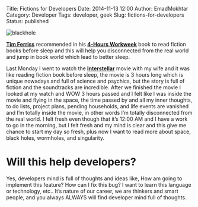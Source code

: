 Title: Fictions for Developers
Date: 2014-11-13 12:00
Author: EmadMokhtar
Category: Developer
Tags: developer, geek
Slug: fictions-for-developers
Status: published

![blackhole]({filename}/images/blackhole.jpg)

**[Tim Ferriss](http://www.timothyferriss.com/)** recommended in his
**[4-Hours
Workweek](http://www.amazon.com/4-Hour-Work-Week-Escape-Anywhere-ebook/dp/B002WE46UW/ref=sr_1_1?ie=UTF8&qid=1415863625&sr=8-1)**
book to read fiction books before sleep and this will help you
disconnected from the real world and jump in book world which lead to
better sleep.

Last Monday I went to watch the
**[Interstellar](https://www.google.com/url?sa=t&rct=j&q=&esrc=s&source=web&cd=4&cad=rja&uact=8&ved=0CCgQFjAD&url=http%3A%2F%2Fwww.imdb.com%2Ftitle%2Ftt0816692%2F&ei=u11kVPXNFIuV7AbVy4DoDw&usg=AFQjCNEwQcJ-old_Ha_400cEjFgIpjPT5g&sig2=fksmaVPQ1mq71ghUjTkRSQ&bvm=bv.79189006,d.ZGU)**
movie with my wife and it was like reading fiction book before sleep,
the movie is 3 hours long which is unique nowadays and full of science
and psychics, but the story is full of fiction and the soundtracks are
incredible. After we finished the movie I looked at my watch and WOW 3
hours passed and I felt like I was inside the movie and flying in the
space, the time passed by and all my inner thoughts, to do lists,
project plans, pending households, and life events are vanished and I’m
totally inside the movie, in other words I’m totally disconnected from
the real world. I felt fresh even though that it’s 12:00 AM and I have a
work to go in the morning, but I felt fresh and my mind is clear and
this give me chance to start my day so fresh, plus now I want to read
more about space, black holes, wormholes, and singularity.

# Will this help developers?

Yes, developers mind is full of thoughts and ideas like, How am going to
implement this feature? How can I fix this bug? I want to learn this
language or technology, etc.. It’s nature of our career, we are thinkers
and smart people, and you always ALWAYS will find developer mind full of
thoughts.

